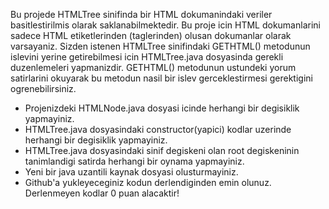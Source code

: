 Bu projede HTMLTree sinifinda bir HTML dokumanindaki veriler basitlestirilmis olarak saklanabilmektedir. 
Bu proje icin HTML dokumanlarini sadece HTML etiketlerinden (taglerinden) olusan dokumanlar olarak varsayaniz.
Sizden istenen HTMLTree sinifindaki GETHTML() metodunun islevini yerine getirebilmesi icin HTMLTree.java dosyasinda gerekli duzenlemeleri yapmanizdir.
GETHTML() metodunun ustundeki yorum satirlarini okuyarak bu metodun nasil bir islev gerceklestirmesi gerektigini ogrenebilirsiniz.

* Projenizdeki HTMLNode.java dosyasi icinde herhangi bir degisiklik yapmayiniz.
* HTMLTree.java dosyasindaki constructor(yapici) kodlar uzerinde herhangi bir degisiklik yapmayiniz.
* HTMLTree.java dosyasindaki sinif degiskeni olan root degiskeninin tanimlandigi satirda herhangi bir oynama yapmayiniz.
* Yeni bir java uzantili kaynak dosyasi olusturmayiniz.
* Github'a yukleyeceginiz kodun derlendiginden emin olunuz. Derlenmeyen kodlar 0 puan alacaktir!

